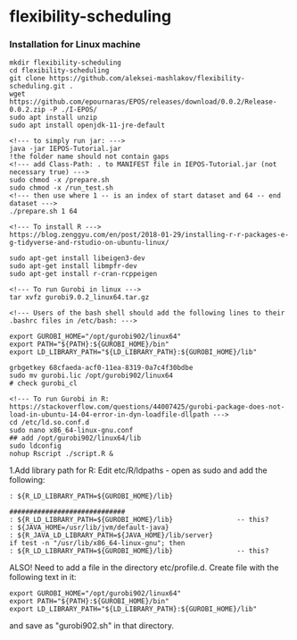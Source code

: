 # flexibility-scheduling

### Installation for Linux machine
    mkdir flexibility-scheduling
    cd flexibility-scheduling
    git clone https://github.com/aleksei-mashlakov/flexibility-scheduling.git .
    wget https://github.com/epournaras/EPOS/releases/download/0.0.2/Release-0.0.2.zip -P ./I-EPOS/
    sudo apt install unzip
    sudo apt install openjdk-11-jre-default

    <!--- to simply run jar: --->
    java -jar IEPOS-Tutorial.jar
    !the folder name should not contain gaps
    <!--- add Class-Path: . to MANIFEST file in IEPOS-Tutorial.jar (not necessary true) --->
    sudo chmod -x /prepare.sh
    sudo chmod -x /run_test.sh
    <!--- then use where 1 -- is an index of start dataset and 64 -- end dataset --->
    ./prepare.sh 1 64

    <!--- To install R --->
    https://blog.zenggyu.com/en/post/2018-01-29/installing-r-r-packages-e-g-tidyverse-and-rstudio-on-ubuntu-linux/

    sudo apt-get install libeigen3-dev
    sudo apt-get install libmpfr-dev
    sudo apt-get install r-cran-rcppeigen

    <!--- To run Gurobi in linux --->
    tar xvfz gurobi9.0.2_linux64.tar.gz

    <!--- Users of the bash shell should add the following lines to their .bashrc files in /etc/bash: --->

    export GUROBI_HOME="/opt/gurobi902/linux64"
    export PATH="${PATH}:${GUROBI_HOME}/bin"
    export LD_LIBRARY_PATH="${LD_LIBRARY_PATH}:${GUROBI_HOME}/lib"

    grbgetkey 68cfaeda-acf0-11ea-8319-0a7c4f30bdbe
    sudo mv gurobi.lic /opt/gurobi902/linux64
    # check gurobi_cl

    <!--- To run Gurobi in R:  https://stackoverflow.com/questions/44007425/gurobi-package-does-not-load-in-ubuntu-14-04-error-in-dyn-loadfile-dllpath --->
    cd /etc/ld.so.conf.d
    sudo nano x86_64-linux-gnu.conf
    ## add /opt/gurobi902/linux64/lib
    sudo ldconfig
    nohup Rscript ./script.R &

<!--- also consider --->

1.Add library path for R: Edit etc/R/ldpaths - open as sudo and add the following:

    : ${R_LD_LIBRARY_PATH=${GUROBI_HOME}/lib}

    #############################
    : ${R_LD_LIBRARY_PATH=${GUROBI_HOME}/lib}                -- this?
    : ${JAVA_HOME=/usr/lib/jvm/default-java}
    : ${R_JAVA_LD_LIBRARY_PATH=${JAVA_HOME}/lib/server}
    if test -n "/usr/lib/x86_64-linux-gnu"; then
    : ${R_LD_LIBRARY_PATH=${GUROBI_HOME}/lib}                -- this?


ALSO! Need to add a file in the directory etc/profile.d. Create file with the following text in it:

    export GUROBI_HOME="/opt/gurobi902/linux64"
    export PATH="${PATH}:${GUROBI_HOME}/bin"
    export LD_LIBRARY_PATH="${LD_LIBRARY_PATH}:${GUROBI_HOME}/lib"

and save as "gurobi902.sh" in that directory.
